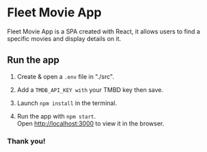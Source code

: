 # Fleet Movie App

Fleet Movie App is a SPA created with React, it allows users to find a specific movies and display details on it.


## Run the app

1. Create & open a `.env` file in "./src".

2. Add a `TMDB_API_KEY with` your TMBD key then save.

3. Launch `npm install` in the terminal.

4. Run the app with `npm start`.  
Open [http://localhost:3000](http://localhost:3000) to view it in the browser.


### __Thank you!__
